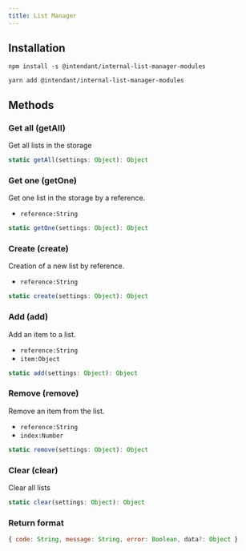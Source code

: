 ```yaml
---
title: List Manager
---
```

## Installation
```
npm install -s @intendant/internal-list-manager-modules
```
```
yarn add @intendant/internal-list-manager-modules
```
## Methods

### Get all (getAll)
Get all lists in the storage
```js 
static getAll(settings: Object): Object 
```
### Get one (getOne)
Get one list in the storage by a reference.
- `reference:String`  
```js 
static getOne(settings: Object): Object 
```
### Create (create)
Creation of a new list by reference.
- `reference:String`  
```js 
static create(settings: Object): Object 
```
### Add (add)
Add an item to a list.
- `reference:String`  
- `item:Object`  
```js 
static add(settings: Object): Object 
```
### Remove (remove)
Remove an item from the list.
- `reference:String`  
- `index:Number`  
```js 
static remove(settings: Object): Object 
```
### Clear (clear)
Clear all lists 
```js 
static clear(settings: Object): Object 
```
### Return format
```js 
{ code: String, message: String, error: Boolean, data?: Object } 
```
